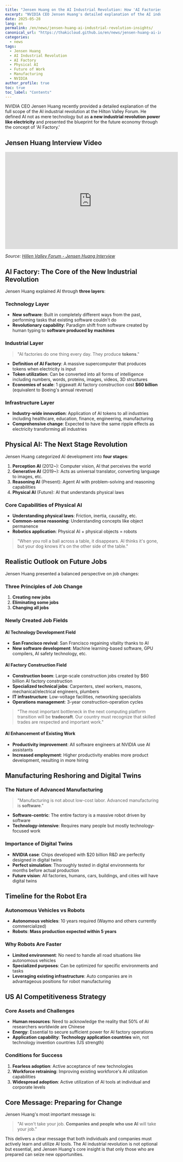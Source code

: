 ```yaml
---
title: "Jensen Huang on the AI Industrial Revolution: How 'AI Factories' Will Transform Future Jobs and Manufacturing"
excerpt: "NVIDIA CEO Jensen Huang's detailed explanation of the AI industrial revolution at the Hilton Valley Forum, defining AI as a new industrial revolution power like electricity and presenting the blueprint for the future economy through the concept of 'AI Factory'"
date: 2025-05-28
lang: en
permalink: /en/news/jensen-huang-ai-industrial-revolution-insights/
canonical_url: "https://thakicloud.github.io/en/news/jensen-huang-ai-industrial-revolution-insights/"
categories: 
  - news
tags: 
  - Jensen Huang
  - AI Industrial Revolution
  - AI Factory
  - Physical AI
  - Future of Work
  - Manufacturing
  - NVIDIA
author_profile: true
toc: true
toc_label: "Contents"
---
```


NVIDIA CEO Jensen Huang recently provided a detailed explanation of the full scope of the AI industrial revolution at the Hilton Valley Forum. He defined AI not as mere technology but as **a new industrial revolution power like electricity** and presented the blueprint for the future economy through the concept of 'AI Factory.'

## Jensen Huang Interview Video

<iframe width="560" height="315" src="https://www.youtube.com/embed/nkhrEnuZi20?si=3MhNmCrlR3xvdvy0" title="YouTube video player" frameborder="0" allow="accelerometer; autoplay; clipboard-write; encrypted-media; gyroscope; picture-in-picture; web-share" allowfullscreen></iframe>

*Source: [Hillen Valley Forum - Jensen Huang Interview](https://youtu.be/nkhrEnuZi20?si=3MhNmCrlR3xvdvy0)*

## AI Factory: The Core of the New Industrial Revolution

Jensen Huang explained AI through **three layers**:

### Technology Layer

- **New software**: Built in completely different ways from the past, performing tasks that existing software couldn't do
- **Revolutionary capability**: Paradigm shift from software created by human typing to **software produced by machines**

### Industrial Layer
>
> "AI factories do one thing every day. They produce **tokens**."

- **Definition of AI Factory**: A massive supercomputer that produces tokens when electricity is input
- **Token utilization**: Can be converted into all forms of intelligence including numbers, words, proteins, images, videos, 3D structures
- **Economies of scale**: 1 gigawatt AI factory construction cost **$60 billion** (equivalent to Boeing's annual revenue)

### Infrastructure Layer

- **Industry-wide innovation**: Application of AI tokens to all industries including healthcare, education, finance, engineering, manufacturing
- **Comprehensive change**: Expected to have the same ripple effects as electricity transforming all industries

## Physical AI: The Next Stage Revolution

Jensen Huang categorized AI development into **four stages**:

1. **Perception AI** (2012~): Computer vision, AI that perceives the world
2. **Generative AI** (2019~): Acts as universal translator, converting language to images, etc.
3. **Reasoning AI** (Present): Agent AI with problem-solving and reasoning capabilities
4. **Physical AI** (Future): AI that understands physical laws

### Core Capabilities of Physical AI

- **Understanding physical laws**: Friction, inertia, causality, etc.
- **Common-sense reasoning**: Understanding concepts like object permanence
- **Robotics application**: Physical AI + physical objects = robots

> "When you roll a ball across a table, it disappears. AI thinks it's gone, but your dog knows it's on the other side of the table."

## Realistic Outlook on Future Jobs

Jensen Huang presented a balanced perspective on job changes:

### Three Principles of Job Change

1. **Creating new jobs**
2. **Eliminating some jobs**  
3. **Changing all jobs**

### Newly Created Job Fields

#### AI Technology Development Field

- **San Francisco revival**: San Francisco regaining vitality thanks to AI
- **New software development**: Machine learning-based software, GPU compilers, AI safety technology, etc.

#### AI Factory Construction Field

- **Construction boom**: Large-scale construction jobs created by $60 billion AI factory construction
- **Specialized technical jobs**: Carpenters, steel workers, masons, mechanical/electrical engineers, plumbers
- **IT infrastructure**: Low-voltage facilities, networking specialists
- **Operations management**: 3-year construction-operation cycles

> "The most important bottleneck in the next computing platform transition will be **tradecraft**. Our country must recognize that skilled trades are respected and important work."

#### AI Enhancement of Existing Work

- **Productivity improvement**: All software engineers at NVIDIA use AI assistants
- **Increased employment**: Higher productivity enables more product development, resulting in more hiring

## Manufacturing Reshoring and Digital Twins

### The Nature of Advanced Manufacturing
>
> "Manufacturing is not about low-cost labor. Advanced manufacturing is **software**."

- **Software-centric**: The entire factory is a massive robot driven by software
- **Technology-intensive**: Requires many people but mostly technology-focused work

### Importance of Digital Twins

- **NVIDIA case**: Chips developed with $20 billion R&D are perfectly designed in digital twins
- **Perfect simulation**: Thoroughly tested in digital environments for months before actual production
- **Future vision**: All factories, humans, cars, buildings, and cities will have digital twins

## Timeline for the Robot Era

### Autonomous Vehicles vs Robots

- **Autonomous vehicles**: 10 years required (Waymo and others currently commercialized)
- **Robots**: **Mass production expected within 5 years**

### Why Robots Are Faster

- **Limited environment**: No need to handle all road situations like autonomous vehicles
- **Specialized purposes**: Can be optimized for specific environments and tasks
- **Leveraging existing infrastructure**: Auto companies are in advantageous positions for robot manufacturing

## US AI Competitiveness Strategy

### Core Assets and Challenges

- **Human resources**: Need to acknowledge the reality that 50% of AI researchers worldwide are Chinese
- **Energy**: Essential to secure sufficient power for AI factory operations
- **Application capability**: **Technology application countries** win, not technology invention countries (US strength)

### Conditions for Success

1. **Fearless adoption**: Active acceptance of new technologies
2. **Workforce retraining**: Improving existing workforce's AI utilization capabilities
3. **Widespread adoption**: Active utilization of AI tools at individual and corporate levels

## Core Message: Preparing for Change

Jensen Huang's most important message is:

> "AI won't take your job. **Companies and people who use AI** will take your job."

This delivers a clear message that both individuals and companies must actively learn and utilize AI tools. The AI industrial revolution is not optional but essential, and Jensen Huang's core insight is that only those who are prepared can seize new opportunities.
